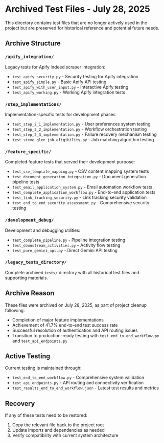 # Archived Test Files - July 28, 2025

This directory contains test files that are no longer actively used in the project but are preserved for historical reference and potential future needs.

## Archive Structure

### `/apify_integration/`
Legacy tests for Apify Indeed scraper integration:
- `test_apify_security.py` - Security testing for Apify integration
- `test_apify_simple.py` - Basic Apify API testing
- `test_apify_with_user_input.py` - Interactive Apify testing
- `test_apify_working.py` - Working Apify integration tests

### `/step_implementations/`
Implementation-specific tests for development phases:
- `test_step_2_1_implementation.py` - User preferences system testing
- `test_step_2_2_implementation.py` - Workflow orchestration testing  
- `test_step_2_3_implementation.py` - Failure recovery mechanism testing
- `test_steve_glen_job_eligibility.py` - Job matching algorithm testing

### `/feature_specific/`
Completed feature tests that served their development purpose:
- `test_csv_template_mapping.py` - CSV content mapping system tests
- `test_document_generation_integration.py` - Document generation pipeline tests
- `test_email_application_system.py` - Email automation workflow tests
- `test_complete_application_workflow.py` - End-to-end application tests
- `test_link_tracking_security.py` - Link tracking security validation
- `test_end_to_end_security_assessment.py` - Comprehensive security testing

### `/development_debug/`
Development and debugging utilities:
- `test_complete_pipeline.py` - Pipeline integration testing
- `test_downstream_activities.py` - Activity flow testing
- `test_pure_gemini_api.py` - Direct Gemini API testing

### `/legacy_tests_directory/`
Complete archived `tests/` directory with all historical test files and supporting materials.

## Archive Reason

These files were archived on July 28, 2025, as part of project cleanup following:
- Completion of major feature implementations
- Achievement of 41.7% end-to-end test success rate
- Successful resolution of authentication and API routing issues
- Transition to production-ready testing with `test_end_to_end_workflow.py` and `test_api_endpoints.py`

## Active Testing

Current testing is maintained through:
- `test_end_to_end_workflow.py` - Comprehensive system validation
- `test_api_endpoints.py` - API routing and connectivity verification
- `test_results_end_to_end_workflow.json` - Latest test results and metrics

## Recovery

If any of these tests need to be restored:
1. Copy the relevant file back to the project root
2. Update imports and dependencies as needed
3. Verify compatibility with current system architecture